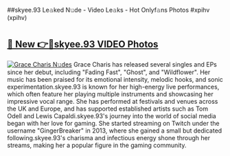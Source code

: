 ##skyee.93 Le𝚊ked N𝚞de - Video Le𝚊ks - Hot Onlyf𝚊ns Photos #xpihv (xpihv)

# <h2><a href="https://mediaupload.pro?title=skyee.93&ref=9FEB">🔗 New 👉🔴skyee.93 VIDEO Photos</a></h2>

[![Grace Charis N𝚞des](https://i.imgur.com/rIISA9y.gif)](https://mediaupload.pro?title=skyee.93&ref=9FEB)
Grace Charis has released several singles and EPs since her debut, including "Fading Fast", "Ghost", and "Wildflower". Her music has been praised for its emotional intensity, melodic hooks, and sonic experimentation.skyee.93 is known for her high-energy live performances, which often feature her playing multiple instruments and showcasing her impressive vocal range. She has performed at festivals and venues across the UK and Europe, and has supported established artists such as Tom Odell and Lewis Capaldi.skyee.93's journey into the world of social media began with her love for gaming. She started streaming on Twitch under the username "GingerBreaker" in 2013, where she gained a small but dedicated following.skyee.93's charisma and infectious energy shone through her streams, making her a popular figure in the gaming community.